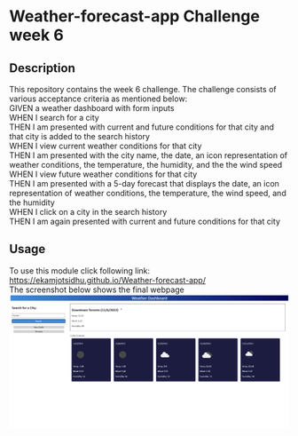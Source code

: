 # Weather-forecast-app Challenge week 6
## Description
This repository contains the week 6 challenge. The challenge consists of various acceptance criteria as mentioned below:</br>
GIVEN a weather dashboard with form inputs</br>
WHEN I search for a city</br>
THEN I am presented with current and future conditions for that city and that city is added to the search history</br>
WHEN I view current weather conditions for that city</br>
THEN I am presented with the city name, the date, an icon representation of weather conditions, the temperature, the humidity, and the the wind speed</br>
WHEN I view future weather conditions for that city</br>
THEN I am presented with a 5-day forecast that displays the date, an icon representation of weather conditions, the temperature, the wind speed, and the humidity</br>
WHEN I click on a city in the search history</br>
THEN I am again presented with current and future conditions for that city</br>
## Usage
To use this module click following link: https://ekamjotsidhu.github.io/Weather-forecast-app/</br>
The screenshot below shows the final webpage</br>
    ![alt text](./Assets/Screenshot%202022-11-06%20223247.png)
